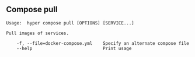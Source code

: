 ## Compose pull

    Usage:  hyper compose pull [OPTIONS] [SERVICE...]

    Pull images of services.

        -f, --file=docker-compose.yml    Specify an alternate compose file
        --help                           Print usage
